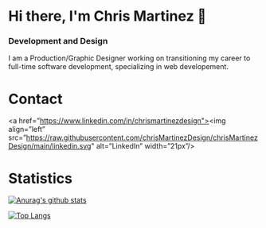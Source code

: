 # Hi there, I'm Chris Martinez 👋

### Development and Design

I am a Production/Graphic Designer working on transitioning my career to full-time software development, specializing in web developement.

# Contact

<a href=”https://www.linkedin.com/in/chrismartinezdesign"><img align=”left” src=”https://raw.githubusercontent.com/chrisMartinezDesign/chrisMartinezDesign/main/linkedin.svg" alt=”LinkedIn” width=”21px”/></a>

# Statistics

[![Anurag's github stats](https://github-readme-stats.vercel.app/api?username=chrisMartinezDesign)](https://github.com/anuraghazra/github-readme-stats)

[![Top Langs](https://github-readme-stats.vercel.app/api/top-langs/?username=chrisMartinezDesign)](https://github.com/yushi1007)


<!--
**ChrisMartinezDesign/ChrisMartinezDesign** is a ✨ _special_ ✨ repository because its `README.md` (this file) appears on your GitHub profile.

Here are some ideas to get you started:

- 🔭 I’m currently working on ...
- 🌱 I’m currently learning ...
- 👯 I’m looking to collaborate on ...
- 🤔 I’m looking for help with ...
- 💬 Ask me about ...
- 📫 How to reach me: ...
- 😄 Pronouns: ...
- ⚡ Fun fact: ...
-->
